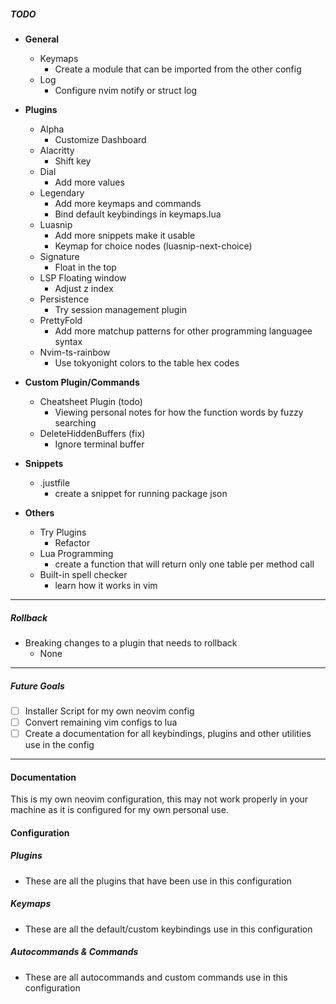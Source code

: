##### TODO

- **General**

  - Keymaps
    - Create a module that can be imported from the other config
  - Log
    - Configure nvim notify or struct log

- **Plugins**

  - Alpha
    - Customize Dashboard
  - Alacritty
    - Shift key
  - Dial
    - Add more values
  - Legendary
    - Add more keymaps and commands
    - Bind default keybindings in keymaps.lua
  - Luasnip
    - Add more snippets make it usable
    - Keymap for choice nodes (luasnip-next-choice)
  - Signature
    - Float in the top
  - LSP Floating window
    - Adjust z index
  - Persistence
    - Try session management plugin
  - PrettyFold
    - Add more matchup patterns for other programming languagee syntax
  - Nvim-ts-rainbow
    - Use tokyonight colors to the table hex codes

- **Custom Plugin/Commands**

  - Cheatsheet Plugin (todo)
    - Viewing personal notes for how the function words by fuzzy searching
  - DeleteHiddenBuffers (fix)
    - Ignore terminal buffer

- **Snippets**

  - .justfile
    - create a snippet for running package json

- **Others**
  - Try Plugins
    - Refactor
  - Lua Programming
    - create a function that will return only one table per method call
  - Built-in spell checker
    - learn how it works in vim

---

##### Rollback

- Breaking changes to a plugin that needs to rollback
  - None

---

##### Future Goals

- [ ] Installer Script for my own neovim config
- [ ] Convert remaining vim configs to lua
- [ ] Create a documentation for all keybindings, plugins and other utilities use in the config

---

#### Documentation

This is my own neovim configuration, this may not work properly in your machine as it is
configured for my own personal use.

#### Configuration

##### Plugins

- These are all the plugins that have been use in this configuration

##### Keymaps

- These are all the default/custom keybindings use in this configuration

##### Autocommands & Commands

- These are all autocommands and custom commands use in this configuration
